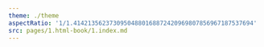 ```yaml
---
theme: ./theme
aspectRatio: '1/1.41421356237309504880168872420969807856967187537694'
src: pages/1.html-book/1.index.md
---
```

